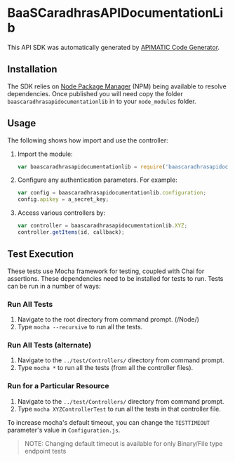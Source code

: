 # BaaSCaradhrasAPIDocumentationLib

This API SDK was automatically generated by [APIMATIC Code Generator](https://apimatic.io/).

## Installation

The SDK relies on [Node Package Manager](https://www.npmjs.com/) (NPM) being available to resolve dependencies.
Once published you will need copy the folder `baascaradhrasapidocumentationlib` in to your `node_modules` folder.

## Usage

The following shows how import and use the controller:

1. Import the module:

    ```js
    var baascaradhrasapidocumentationlib = require('baascaradhrasapidocumentationlib');
    ```

2. Configure any authentication parameters. For example:

    ```js
    var config = baascaradhrasapidocumentationlib.configuration;
    config.apikey = a_secret_key;
    ```

3. Access various controllers by:

    ```js
    var controller = baascaradhrasapidocumentationlib.XYZ;
    controller.getItems(id, callback);
    ```

## Test Execution

These tests use Mocha framework for testing, coupled with Chai for assertions. These dependencies need to be installed for tests to run.
Tests can be run in a number of ways:

### Run All Tests

1. Navigate to the root directory from command prompt. (/Node/)
2. Type `mocha --recursive` to run all the tests.

### Run All Tests (alternate)

1. Navigate to the `../test/Controllers/` directory from command prompt.
2. Type `mocha *` to run all the tests (from all the controller files).

### Run for a Particular Resource

1. Navigate to the `../test/Controllers/` directory from command prompt.
2. Type `mocha XYZControllerTest` to run all the tests in that controller file.

To increase mocha's default timeout, you can change the `TESTTIMEOUT` parameter's value in `Configuration.js`.

> NOTE: Changing default timeout is available for only Binary/File type endpoint tests
